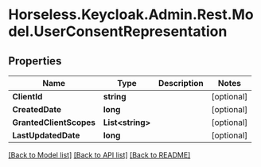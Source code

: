 # Horseless.Keycloak.Admin.Rest.Model.UserConsentRepresentation

## Properties

Name | Type | Description | Notes
------------ | ------------- | ------------- | -------------
**ClientId** | **string** |  | [optional] 
**CreatedDate** | **long** |  | [optional] 
**GrantedClientScopes** | **List&lt;string&gt;** |  | [optional] 
**LastUpdatedDate** | **long** |  | [optional] 

[[Back to Model list]](../README.md#documentation-for-models) [[Back to API list]](../README.md#documentation-for-api-endpoints) [[Back to README]](../README.md)

